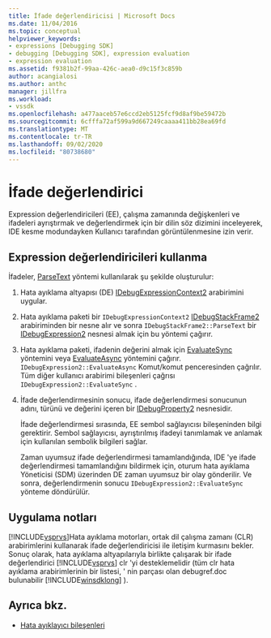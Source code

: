 ```yaml
---
title: İfade değerlendiricisi | Microsoft Docs
ms.date: 11/04/2016
ms.topic: conceptual
helpviewer_keywords:
- expressions [Debugging SDK]
- debugging [Debugging SDK], expression evaluation
- expression evaluation
ms.assetid: f9381b2f-99aa-426c-aea0-d9c15f3c859b
author: acangialosi
ms.author: anthc
manager: jillfra
ms.workload:
- vssdk
ms.openlocfilehash: a477aaceb57e6ccd2eb5125fcf9d8af9be59472b
ms.sourcegitcommit: 6cfffa72af599a9d667249caaaa411bb28ea69fd
ms.translationtype: MT
ms.contentlocale: tr-TR
ms.lasthandoff: 09/02/2020
ms.locfileid: "80738680"
---
```

# <a name="expression-evaluator"></a>İfade değerlendirici
Expression değerlendiricileri (EE), çalışma zamanında değişkenleri ve ifadeleri ayrıştırmak ve değerlendirmek için bir dilin söz dizimini inceleyerek, IDE kesme modundayken Kullanıcı tarafından görüntülenmesine izin verir.

## <a name="use-expression-evaluators"></a>Expression değerlendiricileri kullanma
 İfadeler, [ParseText](../../extensibility/debugger/reference/idebugexpressioncontext2-parsetext.md) yöntemi kullanılarak şu şekilde oluşturulur:

1. Hata ayıklama altyapısı (DE) [IDebugExpressionContext2](../../extensibility/debugger/reference/idebugexpressioncontext2.md) arabirimini uygular.

2. Hata ayıklama paketi bir `IDebugExpressionContext2` [IDebugStackFrame2](../../extensibility/debugger/reference/idebugstackframe2.md) arabiriminden bir nesne alır ve sonra `IDebugStackFrame2::ParseText` bir [IDebugExpression2](../../extensibility/debugger/reference/idebugexpression2.md) nesnesi almak için bu yöntemi çağırır.

3. Hata ayıklama paketi, ifadenin değerini almak için [EvaluateSync](../../extensibility/debugger/reference/idebugexpression2-evaluatesync.md) yöntemini veya [EvaluateAsync](../../extensibility/debugger/reference/idebugexpression2-evaluateasync.md) yöntemini çağırır. `IDebugExpression2::EvaluateAsync` Komut/komut penceresinden çağrılır. Tüm diğer kullanıcı arabirimi bileşenleri çağrısı `IDebugExpression2::EvaluateSync` .

4. İfade değerlendirmesinin sonucu, ifade değerlendirmesi sonucunun adını, türünü ve değerini içeren bir [IDebugProperty2](../../extensibility/debugger/reference/idebugproperty2.md) nesnesidir.

   İfade değerlendirmesi sırasında, EE sembol sağlayıcısı bileşeninden bilgi gerektirir. Sembol sağlayıcısı, ayrıştırılmış ifadeyi tanımlamak ve anlamak için kullanılan sembolik bilgileri sağlar.

   Zaman uyumsuz ifade değerlendirmesi tamamlandığında, IDE 'ye ifade değerlendirmesi tamamlandığını bildirmek için, oturum hata ayıklama Yöneticisi (SDM) üzerinden DE zaman uyumsuz bir olay gönderilir. Ve sonra, değerlendirmenin sonucu `IDebugExpression2::EvaluateSync` yönteme döndürülür.

## <a name="implementation-notes"></a>Uygulama notları
 [!INCLUDE[vsprvs](../../code-quality/includes/vsprvs_md.md)]Hata ayıklama motorları, ortak dil çalışma zamanı (CLR) arabirimlerini kullanarak ifade değerlendiricisi ile iletişim kurmasını bekler. Sonuç olarak, hata ayıklama altyapılarıyla birlikte çalışarak bir ifade değerlendirici [!INCLUDE[vsprvs](../../code-quality/includes/vsprvs_md.md)] clr 'yi desteklemelidir (tüm clr hata ayıklama arabirimlerinin bir listesi, ' nin parçası olan debugref.doc bulunabilir [!INCLUDE[winsdklong](../../deployment/includes/winsdklong_md.md)] ).

## <a name="see-also"></a>Ayrıca bkz.
- [Hata ayıklayıcı bileşenleri](../../extensibility/debugger/debugger-components.md)
